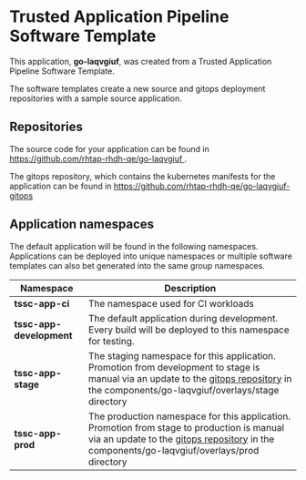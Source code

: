 # Trusted Application Pipeline Software Template

This application, **go-laqvgiuf**, was created from a Trusted Application Pipeline Software Template.

The software templates create a new source and gitops deployment repositories with a sample source application. 

## Repositories

The source code for your application can be found in [https://github.com/rhtap-rhdh-qe/go-laqvgiuf ](https://github.com/rhtap-rhdh-qe/go-laqvgiuf ).
 
The gitops repository, which contains the kubernetes manifests for the application can be found in 
[https://github.com/rhtap-rhdh-qe/go-laqvgiuf-gitops ](https://github.com/rhtap-rhdh-qe/go-laqvgiuf-gitops ) 

## Application namespaces 

The default application will be found in the following namespaces. Applications can be deployed into unique namespaces or multiple software templates can also bet generated into the same group namespaces.  

|  Namespace   |  Description   |  
| -------- | -------- |
| **tssc-app-ci** | The namespace used for CI workloads |
| **tssc-app-development** | The default application during development. Every build will be deployed to this namespace for testing. |
| **tssc-app-stage** | The staging namespace for this application. Promotion from development to stage is manual via an update to the [gitops repository](https://github.com/rhtap-rhdh-qe/go-laqvgiuf-gitops ) in the components/go-laqvgiuf/overlays/stage directory |
| **tssc-app-prod** | The production namespace for this application. Promotion from stage to production is manual via an update to the [gitops repository](https://github.com/rhtap-rhdh-qe/go-laqvgiuf-gitops ) in the components/go-laqvgiuf/overlays/prod directory |